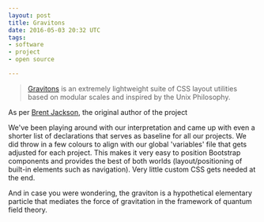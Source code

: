 ```yaml
---
layout: post
title: Gravitons
date: 2016-05-03 20:32 UTC
tags:
- software
- project
- open source

---
```


> [Gravitons](http://jxnblk.com/gravitons/) is an extremely lightweight suite of CSS layout utilities based on modular scales and inspired by the Unix Philosophy.

As per [Brent Jackson](http://jxnblk.com/), the original author of the project

We've been playing around with our interpretation and came up with even a shorter list of declarations that serves as baseline for all our projects.
We did throw in a few colours to align with our global 'variables' file that gets adjusted for each project. This makes it very easy to position Bootstrap components and provides the best of both worlds (layout/positioning of built-in elements such as navigation). Very little custom CSS gets needed at the end.

<script src="https://gist.github.com/olimart/ba358e400689d2dc2d0b.js"></script>

And in case you were wondering, the graviton is a hypothetical elementary particle that mediates the force of gravitation in the framework of quantum field theory.
